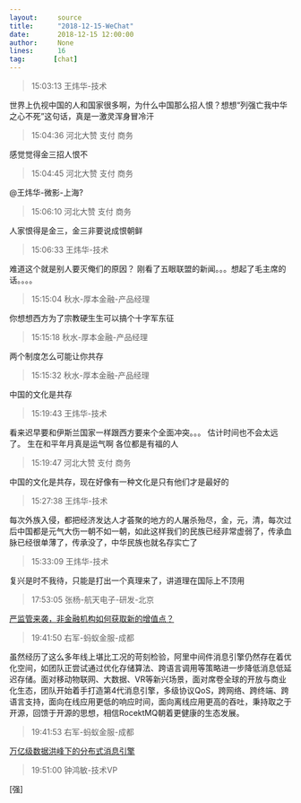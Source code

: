 ```yaml
---
layout:     source 
title:      "2018-12-15-WeChat"
date:       2018-12-15 12:00:00
author:     None
lines:      16 
tag:       [chat]
---
```

> 15:03:13  王炜华-技术  
   
世界上仇视中国的人和国家很多啊，为什么中国那么招人恨？想想“列强亡我中华之心不死”这句话，真是一激灵浑身冒冷汗  
   
> 15:04:36  河北大赞 支付 商务  
   
感觉觉得金三招人恨不   
   
> 15:04:45  河北大赞 支付 商务  
   
@王炜华-微影-上海?  
   
> 15:06:10  河北大赞 支付 商务  
   
人家恨得是金三，金三非要说成恨朝鲜  
   
> 15:06:33  王炜华-技术  
   
难道这个就是别人要灭俺们的原因？ 刚看了五眼联盟的新闻。。。想起了毛主席的话。。。。  
   
> 15:15:04  秋水-厚本金融-产品经理  
   
你想想西方为了宗教硬生生可以搞个十字军东征  
   
> 15:15:18  秋水-厚本金融-产品经理  
   
两个制度怎么可能让你共存  
   
> 15:15:32  秋水-厚本金融-产品经理  
   
中国的文化是共存  
   
> 15:19:43  王炜华-技术  
   
看来迟早要和伊斯兰国家一样跟西方要来个全面冲突。。。 估计时间也不会太远了。 生在和平年月真是运气啊 各位都是有福的人  
   
> 15:19:47  河北大赞 支付 商务  
   
中国的文化是共存，现在好像有一种文化是只有他们才是最好的  
   
> 15:27:38  王炜华-技术  
   
每次外族入侵，都把经济发达人才荟聚的地方的人屠杀殆尽，金，元，清，每次过后中国都是元气大伤一朝不如一朝，如此这样我们的民族已经非常虚弱了，传承血脉已经很单薄了，传承没了，中华民族也就名存实亡了  
   
> 15:33:09  王炜华-技术  
   
复兴是时不我待，只能是打出一个真理来了，讲道理在国际上不顶用  
   
> 17:53:05  张杨-航天电子-研发-北京  
   
[严监管来袭，非金融机构如何获取新的增值点？
](http://mp.weixin.qq.com/s?__biz=MzU5Mzc2MTE0MA==&amp;amp;amp;mid=2247483772&amp;amp;amp;idx=1&amp;amp;amp;sn=96428cce35d0beb3aaff6fdbb34ae928&amp;amp;amp;chksm=fe0ac767c97d4e719e599f4ce02a706f7c79e5adbbbd4a6791bc78dadc6b3af088c810594dc9&amp;amp;amp;mpshare=1&amp;amp;amp;scene=1&amp;amp;amp;srcid=12153MOahpGXsGjciAozzrzA#rd)  
   
> 19:41:50  右军-蚂蚁金服-成都  
   
虽然经历了这么多年线上堪比工况的苛刻检验，阿里中间件消息引擎仍然存在着优化空间，如团队正尝试通过优化存储算法、跨语言调用等策略进一步降低消息低延迟存储。面对移动物联网、大数据、VR等新兴场景，面对席卷全球的开放与商业化生态，团队开始着手打造第4代消息引擎，多级协议QoS，跨网络、跨终端、跨语言支持，面向在线应用更低的响应时间，面向离线应用更高的吞吐，秉持取之于开源，回馈于开源的思想，相信RocektMQ朝着更健康的生态发展。  
   
> 19:41:53  右军-蚂蚁金服-成都  
   
[万亿级数据洪峰下的分布式消息引擎
](http://mp.weixin.qq.com/s?__biz=MzIxMzEzMjM5NQ==&amp;amp;amp;mid=2651030885&amp;amp;amp;idx=1&amp;amp;amp;sn=028f6d5f496f312d8088fc7e26230332&amp;amp;amp;chksm=8c4c5061bb3bd977026e526145625aaffd396f5c41f7192da58b9aef1a6892043b5c8c9409d5&amp;amp;amp;mpshare=1&amp;amp;amp;scene=1&amp;amp;amp;srcid=1215gInn9hmzaSV8FLrb92EK#rd)  
   
> 19:51:00  钟鸿敏-技术VP  
   
[强]  
   
